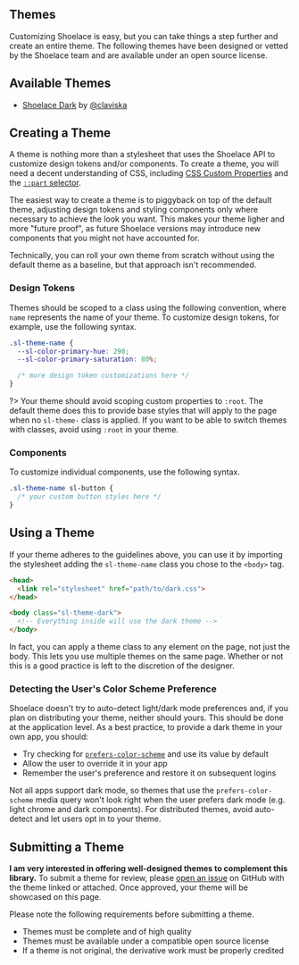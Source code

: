 ## Themes

Customizing Shoelace is easy, but you can take things a step further and create an entire theme. The following themes have been designed or vetted by the Shoelace team and are available under an open source license.

## Available Themes

- [Shoelace Dark](#) by [@claviska](https://twitter.com/claviska)

## Creating a Theme

A theme is nothing more than a stylesheet that uses the Shoelace API to customize design tokens and/or components. To create a theme, you will need a decent understanding of CSS, including [CSS Custom Properties](https://developer.mozilla.org/en-US/docs/Web/CSS/--*) and the [`::part` selector](https://developer.mozilla.org/en-US/docs/Web/CSS/::part).

The easiest way to create a theme is to piggyback on top of the default theme, adjusting design tokens and styling components only where necessary to achieve the look you want. This makes your theme ligher and more "future proof", as future Shoelace versions may introduce new components that you might not have accounted for.

Technically, you can roll your own theme from scratch without using the default theme as a baseline, but that approach isn't recommended.

### Design Tokens

Themes should be scoped to a class using the following convention, where `name` represents the name of your theme. To customize design tokens, for example, use the following syntax.

```css
.sl-theme-name { 
  --sl-color-primary-hue: 290;
  --sl-color-primary-saturation: 80%;

  /* more design token customizations here */
}
```

?> Your theme should avoid scoping custom properties to `:root`. The default theme does this to provide base styles that will apply to the page when no `sl-theme-` class is applied. If you want to be able to switch themes with classes, avoid using `:root` in your theme.

### Components

To customize individual components, use the following syntax.

```css
.sl-theme-name sl-button {
  /* your custom button styles here */
}
```

## Using a Theme

If your theme adheres to the guidelines above, you can use it by importing the stylesheet adding the `sl-theme-name` class you chose to the `<body>` tag.

```html
<head>
  <link rel="stylesheet" href="path/to/dark.css">
</head>

<body class="sl-theme-dark">
  <!-- Everything inside will use the dark theme -->
</body>
```

In fact, you can apply a theme class to any element on the page, not just the body. This lets you use multiple themes on the same page. Whether or not this is a good practice is left to the discretion of the designer.

### Detecting the User's Color Scheme Preference

Shoelace doesn't try to auto-detect light/dark mode preferences and, if you plan on distributing your theme, neither should yours. This should be done at the application level. As a best practice, to provide a dark theme in your own app, you should:

- Try checking for [`prefers-color-scheme`](https://stackoverflow.com/a/57795495/567486) and use its value by default
- Allow the user to override it in your app
- Remember the user's preference and restore it on subsequent logins

Not all apps support dark mode, so themes that use the `prefers-color-scheme` media query won't look right when the user prefers dark mode (e.g. light chrome and dark components). For distributed themes, avoid auto-detect and let users opt in to your theme.

## Submitting a Theme

**I am very interested in offering well-designed themes to complement this library.** To submit a theme for review, please [open an issue](https://github.com/shoelace-style/shoelace/issues/new) on GitHub with the theme linked or attached. Once approved, your theme will be showcased on this page.

Please note the following requirements before submitting a theme.

- Themes must be complete and of high quality
- Themes must be available under a compatible open source license
- If a theme is not original, the derivative work must be properly credited
